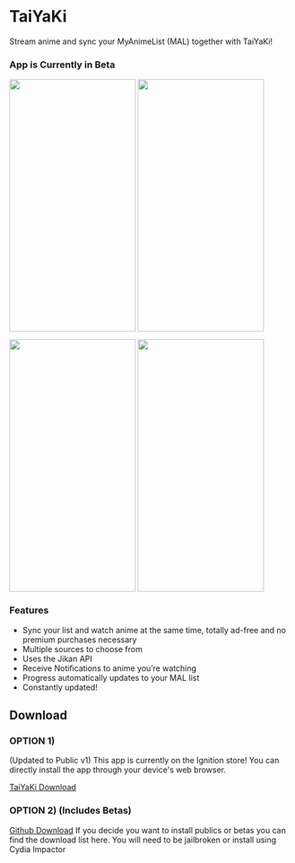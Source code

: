 # TaiYaKi


Stream anime and sync your MyAnimeList (MAL) together with TaiYaKi!

### App is Currently in Beta

<a href="Sources"><img src="https://github.com/Michael24884/TaiYaKiAnime/blob/master/Reference/CBE39A66-1857-4535-8B71-D6C8C6B7CBCC.png" align="center" height="450" width="225" ></a> <a href="Discover"><img src="https://github.com/Michael24884/TaiYaKiAnime/blob/master/Reference/8D0E8FD2-C6F5-41A3-A1EA-1DE048C43CAA.png" align="center" height="450" width="225" ></a>


<a href="Detail"><img src="https://github.com/Michael24884/TaiYaKiAnime/blob/master/Reference/70997048-2095-401F-A77C-E3832A476644.png" align="center" height="450" width="225" ></a> <a href="MAL List"><img src="https://github.com/Michael24884/TaiYaKiAnime/blob/master/Reference/0B83EEF4-292F-445A-84E1-9EDE540DCF35.png" align="center" height="450" width="225" ></a>



  ### Features

  * Sync your list and watch anime at the same time, totally ad-free and no premium purchases necessary
  * Multiple sources to choose from
  * Uses the Jikan API 
  * Receive Notifications to anime you’re watching 
  * Progress automatically updates to your MAL list
  * Constantly updated!
  

 ## Download

### OPTION 1)
   (Updated to Public v1)
  This app is currently on the Ignition store! You can directly install the app through your device's web browser.
  
  [TaiYaKi Download](https://app.ignition.fun)
  
### OPTION 2) (Includes Betas)
  [Github Download](https://github.com/Michael24884/TaiYaKiAnime/releases/latest)
  If you decide you want to install publics or betas you can find the download list here. You will need to be jailbroken or install using Cydia Impactor
